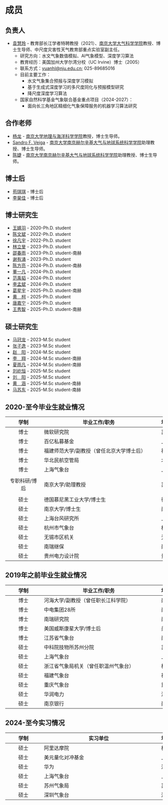 # 成员

## 负责人
- [袁慧玲][袁慧玲个人主页] - 教育部长江学者特聘教授（2021）、[南京大学大气科学学院][南京大大气科学学院网页]教授、博士生导师、中尺度灾害性天气教育部重点实验室副主任。
  - 研究方向：水文气象数值模拟、AI气象模型、深度学习算法
  - 教育经历：美国加州大学尔湾分校（UC Irvine）博士（2005）
  - 联系方式：yuanhl@nju.edu.cn; 025-89685016 
  - 目前主要工作：
    - 水文气象集合预报与深度学习模拟
    - 基于生成式深度学习的多尺度同化与预报模型研究
    - 降尺度深度学习算法
  - 国家自然科学基金气象联合基金重点项目（2024-2027）：
    - 面向长三角地区精细化气象保障服务的机器学习算法研究

## 合作老师
- [杨龙][杨龙个人主页] - [南京大学地理与海洋科学学院][]教授，博士生导师。
- [Sandro F. Veiga][sandro个人主页] - [南京大学南京赫尔辛基大气与地球系统科学学院][南赫首页]助理教授、博士生导师。
- [陈婕][陈婕个人主页] - [南京大学南京赫尔辛基大气与地球系统科学学院][南赫首页]助理教授、博士生导师。


## 博士后
- [苟琪琪][苟琪琪个人主页] - 博士后
- [李昊佳][] - 博士后

## 博士研究生

- [王婧羽][] - 2020-Ph.D. student
- [陈文斌][] - 2022-Ph.D. student
- [徐凡宇][] - 2022-Ph.D. student
- [林立旻][] - 2023-Ph.D. student
- [邵春雨][] - 2023-Ph.D. student-南赫
- [谢有涌][] - 2023-Ph.D. student
- [陈方亮][] - 2024-Ph.D. student-南赫
- [董一凡][] - 2024-Ph.D. student
- [范禹韬][] - 2024-Ph.D. student
- [李孟斌][] - 2024-Ph.D. student
- [葛星宇][] - 2025-Ph.D. student-南赫
- [黄　柯][] - 2025-Ph.D. student
- [唐嘉宁][] - 2025-Ph.D. student
- [王秀智][] - 2025-Ph.D. student-南赫

## 硕士研究生
- [马冠龙][] - 2023-M.Sc student
- [张子逸][] - 2023-M.Sc student
- [赵　阳][] - 2024-M.Sc student
- [李　翔][] - 2024-M.Sc student-南赫
- [夏雨凡][] - 2024-M.Sc student-南赫
- [刘屹恒][] - 2025-M.Sc student
- [刘　阳][] - 2025-M.Sc student
- [黄　涵][] - 2025-M.Sc student-南赫
- [马苏东][] - 2025-M.Sc student-南赫

## 2020-至今毕业生就业情况
| <div style="width:100px">学制 </div> | <div style="width:350px">毕业工作/职务</div> | <div style="width:50px"> 地点 </div>   | <div style="width:100px">备注</div> |
|:-------------------------------------:|--------------------------------------------|:----------------------------------------:|:-----------------------------------:|
| 博士       | 微软研究院                                  | 苏州   |                                          |
| 博士       | 百亿私募基金                                | 上海   |                                          |
| 博士       | 福建师范大学/副教授（曾任北京大学博士后）     | 福州   | [韩函](https://geo.fjnu.edu.cn/_s80/77/37/c5053a358199/page.psp) |
|博士        |华北民航空管局                               | 北京   |                                          |
|博士        |上海气象台                                   | 上海   |                                          |
| 专职科研/博后 | 南京大学/助理教授                         | 苏州   | [Sandro M. Ferreira Veiga](https://nh.nju.edu.cn/info/1051/6511.htm) |
| 硕士       | 德国慕尼黑工业大学/博士生                    | 德国   |                                          |
| 硕士       | 南京大学/博士生                             | 南京   |2人                                       |
| 硕士       | 上海台风研究所                              | 上海   |                                          |
| 硕士       | 杭州市气象台                                | 杭州   |                                          |
| 硕士       | 无锡市区机关                                | 无锡   |2人                                        |
| 硕士       | 南瑞继保                                    | 南京   |                                          |
| 硕士       | 贵州电力设计院                               | 贵阳   |                                          |


## 2019年之前毕业生就业情况
| <div style="width:100px">学制 </div> | <div style="width:350px">毕业工作/职务</div> | <div style="width:50px"> 地点 </div>   | <div style="width:100px">备注</div> |
|:-------------------------------------:|--------------------------------------------|:----------------------------------------:|:-----------------------------------:|
| 博士       | 河海大学/副教授（曾任职长江科学院）           | 南京   | [孙若辰](https://jszy.hhu.edu.cn/src1/)     |
| 博士       | 中电集团28所                                | 南京   |                                          |
| 博士       | 南瑞研究院                                  | 南京   |                                          |
| 博士       | 美国威斯康星大学/博士后                      | 美国   |                                          |
| 博士       | 江苏省气象台                                | 南京   |                                          |
| 硕士       | 中科院技物所苏州分院                        | 苏州   |                                          |
| 硕士       | 上海气象台                                  | 上海   |                                          |
| 硕士       | 浙江省气象局机关（曾任职温州气象台）          | 杭州   |                                          |
| 硕士       | 福建气象台                                  | 福州   |                                          |
| 硕士       | 重庆气象台                                  | 重庆   |                                          |
| 硕士       | 华润电力                                    | 深圳   |                                          |
| 硕士       | 南京银行                                    | 南京   |                                          |

## 2024-至今实习情况
| <div style="width:100px">学制 </div> | <div style="width:350px">实习单位</div> | <div style="width:50px"> 地点 </div>   | <div style="width:100px">备注</div> |
|:--------------------------------------:|--------------------------------------- |:-----------------------------------:|:-----------------------------------:|
| 硕士 | 阿里达摩院          | 杭州   |2人|
| 硕士 | 美元量化对冲基金    | 上海   |1人|
| 硕士 | 华为                | 深圳   |1人|
| 硕士 | 上海气象台          | 上海   |2人|
| 硕士 | 苏州气象局          | 苏州   |1人|
| 硕士 | 深圳气象台          | 深圳   |1人|

[袁慧玲个人主页]: https://as.nju.edu.cn/60/20/c11339a483360/page.htm
[sandro个人主页]: https://nh.nju.edu.cn/info/1051/6511.htm
[陈婕个人主页]: https://nh.nju.edu.cn/info/1051/6351.htm
[南京大大气科学学院网页]: https://as.nju.edu.cn/main.htm
[南赫首页]: https://nh.nju.edu.cn/
[苟琪琪个人主页]: https://as.nju.edu.cn/ad/e5/c56581a634341/page.htm
[杨龙个人主页]: https://sgos.nju.edu.cn/yl/list.htm
[南京大学地理与海洋科学学院]: https://sgos.nju.edu.cn/main.htm


[王婧羽]: /member/student/wangjingyu.html
[陈文斌]: /member/student/chenwenbin.html
[徐凡宇]: /member/student/xufanyu.html
[林立旻]: /member/student/linlimin.html
[邵春雨]: /member/student/shaochunyu.html
[谢有涌]: /member/student/xieyouyong.html
[陈方亮]: /member/student/chenfangliang.html
[董一凡]: /member/student/dongyifan.html
[范禹韬]: /member/student/fanyutao.html
[黄　柯]: /member/student/huangke.html
[唐嘉宁]: /member/student/tangjianing.html
[马冠龙]: /member/student/maguanlong.html
[张子逸]: /member/student/zhangziyi.html
[葛星宇]: /member/student/gexingyu.html
[赵　阳]: /member/student/zhaoyang.html
[夏雨凡]: /member/student/xiayufan.html
[刘屹恒]: /member/student/liuyiheng.html
[刘　阳]: /member/student/liuyang.html
[李孟斌]: /member/student/limengbin.html
[李　翔]: /member/student/lixiang.html
[黄　涵]: /member/student/huanghan.html
[王秀智]: /member/student/wangxiuzhi.html
[李昊佳]: /member/student/lihaojia.html
[马苏东]: /member/student/masudong.html